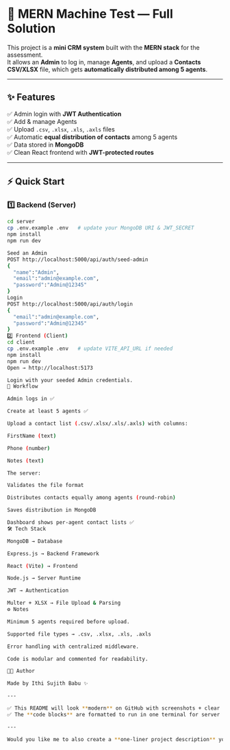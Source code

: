 # 🚀 MERN Machine Test — Full Solution

This project is a **mini CRM system** built with the **MERN stack** for the assessment.  
It allows an **Admin** to log in, manage **Agents**, and upload a **Contacts CSV/XLSX** file, which gets **automatically distributed among 5 agents**.

---

## ✨ Features
✅ Admin login with **JWT Authentication**  
✅ Add & manage Agents  
✅ Upload `.csv`, `.xlsx`, `.xls`, `.axls` files  
✅ Automatic **equal distribution of contacts** among 5 agents  
✅ Data stored in **MongoDB**  
✅ Clean React frontend with **JWT-protected routes**  



---

## ⚡ Quick Start

### 1️⃣ Backend (Server)
```bash
cd server
cp .env.example .env   # update your MongoDB URI & JWT_SECRET
npm install
npm run dev

Seed an Admin
POST http://localhost:5000/api/auth/seed-admin
{
  "name":"Admin",
  "email":"admin@example.com",
  "password":"Admin@12345"
}
Login
POST http://localhost:5000/api/auth/login
{
  "email":"admin@example.com",
  "password":"Admin@12345"
}
2️⃣ Frontend (Client)
cd client
cp .env.example .env   # update VITE_API_URL if needed
npm install
npm run dev
Open → http://localhost:5173

Login with your seeded Admin credentials.
🔄 Workflow

Admin logs in ✅

Create at least 5 agents ✅

Upload a contact list (.csv/.xlsx/.xls/.axls) with columns:

FirstName (text)

Phone (number)

Notes (text)

The server:

Validates the file format

Distributes contacts equally among agents (round-robin)

Saves distribution in MongoDB

Dashboard shows per-agent contact lists ✅
🛠️ Tech Stack

MongoDB → Database

Express.js → Backend Framework

React (Vite) → Frontend

Node.js → Server Runtime

JWT → Authentication

Multer + XLSX → File Upload & Parsing
⚙️ Notes

Minimum 5 agents required before upload.

Supported file types → .csv, .xlsx, .xls, .axls

Error handling with centralized middleware.

Code is modular and commented for readability.

👨‍💻 Author

Made by Ithi Sujith Babu ✨

---

✅ This README will look **modern** on GitHub with screenshots + clear sections.  
✅ The **code blocks** are formatted to run in one terminal for server and client setup.  

---

Would you like me to also create a **one-liner project description** you can paste in your GitHub repo description (just under repo name) for recruiters?
